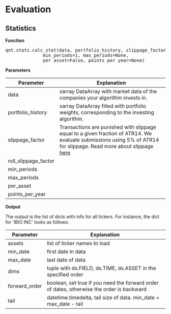 # Evaluation

## Statistics

**Function**

<pre lang="python">
qnt.stats.calc_stat(data, portfolio_history, slippage_factor=0.05, roll_slippage_factor=0.02,
              min_periods=1, max_periods=None,
              per_asset=False, points_per_year=None)
</pre>

**Parameters**

|Parameter|Explanation|
|---|---|
|data|xarray DataArray with market data of the companies your algorithm invests in.|
|portfolio_history|xarray DataArray filled with portfolio weights, corresponding to the investing algorithm.|
|slippage_factor|Transactions are punished with slippage equal to a given fraction of ATR14. We evaluate submissions using 5% of ATR14 for slippage. Read more about slippage [here]()|
|roll_slippage_factor| |
|min_periods| |
|max_periods| |
|per_asset| |
|points_per_year| |

**Output**

The output is the list of dicts with info for all tickers. For instance, the dict for 'IBIO INC' looks as follows:

|Parameter|Explanation|
|---|---|
|assets|list of ticker names to load|
|min_date|first date in data|
|max_date|last date of data|
|dims|tuple with ds.FIELD, ds.TIME, ds.ASSET in the specified order|
|forward_order|boolean, set true if you need the forward order of dates, otherwise the order is backward|
|tail|datetime.timedelta, tail size of data. min_date = max_date - tail|
